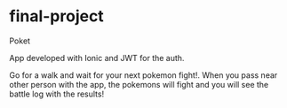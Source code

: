 # final-project

Poket

App developed with Ionic and JWT for the auth.

Go for a walk and wait for your next pokemon fight!. When you pass near other person with the app, the pokemons will fight and you will see the battle log with the results!
